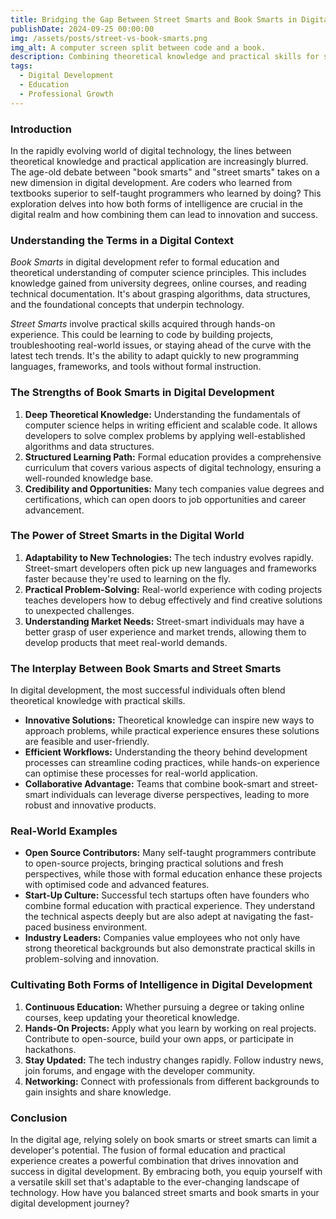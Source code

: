 ```yaml
---
title: Bridging the Gap Between Street Smarts and Book Smarts in Digital Development
publishDate: 2024-09-25 00:00:00
img: /assets/posts/street-vs-book-smarts.png
img_alt: A computer screen split between code and a book.
description: Combining theoretical knowledge and practical skills for success in digital development.
tags:
  - Digital Development
  - Education
  - Professional Growth
---
```


### Introduction
In the rapidly evolving world of digital technology, the lines between theoretical knowledge and practical application are increasingly blurred. The age-old debate between "book smarts" and "street smarts" takes on a new dimension in digital development. Are coders who learned from textbooks superior to self-taught programmers who learned by doing? This exploration delves into how both forms of intelligence are crucial in the digital realm and how combining them can lead to innovation and success.

### Understanding the Terms in a Digital Context 
*Book Smarts* in digital development refer to formal education and theoretical understanding of computer science principles. This includes knowledge gained from university degrees, online courses, and reading technical documentation. It's about grasping algorithms, data structures, and the foundational concepts that underpin technology.

*Street Smarts* involve practical skills acquired through hands-on experience. This could be learning to code by building projects, troubleshooting real-world issues, or staying ahead of the curve with the latest tech trends. It's the ability to adapt quickly to new programming languages, frameworks, and tools without formal instruction.

### The Strengths of Book Smarts in Digital Development
1. **Deep Theoretical Knowledge:** Understanding the fundamentals of computer science helps in writing efficient and scalable code. It allows developers to solve complex problems by applying well-established algorithms and data structures.
2. **Structured Learning Path:** Formal education provides a comprehensive curriculum that covers various aspects of digital technology, ensuring a well-rounded knowledge base.
3. **Credibility and Opportunities:** Many tech companies value degrees and certifications, which can open doors to job opportunities and career advancement.

### The Power of Street Smarts in the Digital World
1. **Adaptability to New Technologies:** The tech industry evolves rapidly. Street-smart developers often pick up new languages and frameworks faster because they're used to learning on the fly.
2. **Practical Problem-Solving:** Real-world experience with coding projects teaches developers how to debug effectively and find creative solutions to unexpected challenges.
3. **Understanding Market Needs:** Street-smart individuals may have a better grasp of user experience and market trends, allowing them to develop products that meet real-world demands.

### The Interplay Between Book Smarts and Street Smarts
In digital development, the most successful individuals often blend theoretical knowledge with practical skills.

- **Innovative Solutions:** Theoretical knowledge can inspire new ways to approach problems, while practical experience ensures these solutions are feasible and user-friendly.
- **Efficient Workflows:** Understanding the theory behind development processes can streamline coding practices, while hands-on experience can optimise these processes for real-world application.
- **Collaborative Advantage:** Teams that combine book-smart and street-smart individuals can leverage diverse perspectives, leading to more robust and innovative products.

### Real-World Examples
- **Open Source Contributors:** Many self-taught programmers contribute to open-source projects, bringing practical solutions and fresh perspectives, while those with formal education enhance these projects with optimised code and advanced features.
- **Start-Up Culture:** Successful tech startups often have founders who combine formal education with practical experience. They understand the technical aspects deeply but are also adept at navigating the fast-paced business environment.
- **Industry Leaders:** Companies value employees who not only have strong theoretical backgrounds but also demonstrate practical skills in problem-solving and innovation.

### Cultivating Both Forms of Intelligence in Digital Development 
1. **Continuous Education:** Whether pursuing a degree or taking online courses, keep updating your theoretical knowledge.
2. **Hands-On Projects:** Apply what you learn by working on real projects. Contribute to open-source, build your own apps, or participate in hackathons.
3. **Stay Updated:** The tech industry changes rapidly. Follow industry news, join forums, and engage with the developer community.
4. **Networking:** Connect with professionals from different backgrounds to gain insights and share knowledge.

### Conclusion
In the digital age, relying solely on book smarts or street smarts can limit a developer's potential. The fusion of formal education and practical experience creates a powerful combination that drives innovation and success in digital development. By embracing both, you equip yourself with a versatile skill set that's adaptable to the ever-changing landscape of technology. How have you balanced street smarts and book smarts in your digital development journey?